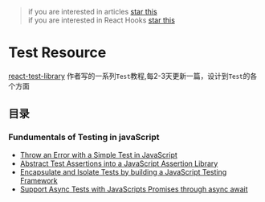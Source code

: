 > if you are interested in articles [star this](https://github.com/snakeUni/uni-articles)  
> if you are interested in React Hooks [star this](https://github.com/snakeUni/uni-hook)

# Test Resource

[react-test-library](https://github.com/kentcdodds/react-testing-library) 作者写的一系列`Test`教程,每2-3天更新一篇，设计到`Test`的各个方面

## 目录

### Fundumentals of Testing in javaScript

+ [Throw an Error with a Simple Test in JavaScript](./Fundumentals/ThrowAnError.md)
+ [Abstract Test Assertions into a JavaScript Assertion Library](./Fundumentals/Abstract.md)
+ [Encapsulate and Isolate Tests by building a JavaScript Testing Framework](./Fundumentals/Encapsulate.md)
+ [Support Async Tests with JavaScripts Promises through async await](./Fundumentals/SupportAsync.md)
